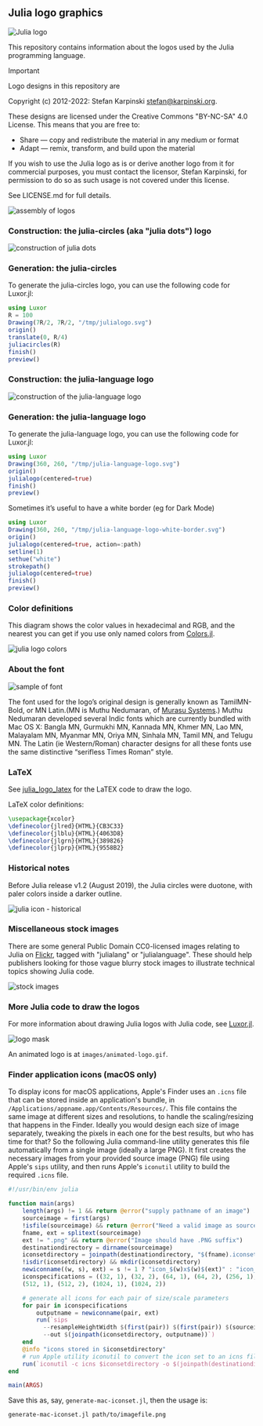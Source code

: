 ## Julia logo graphics

![Julia logo](images/julia-language-logo-white-border.svg)

This repository contains information about the logos used by the Julia programming language.

>[!IMPORTANT]
>Logo designs in this repository are 
>
>Copyright (c) 2012-2022: Stefan Karpinski <stefan@karpinski.org>. 
>
>These designs are licensed under the Creative Commons "BY-NC-SA" 4.0 License. This means that you are free to:
>- Share — copy and redistribute the material in any medium or format
>- Adapt — remix, transform, and build upon the material
>
>If you wish to use the Julia logo as is or derive another logo from it for commercial purposes, you must contact the licensor, Stefan Karpinski, for permission to do so as such usage is not covered under this license.
>
>See LICENSE.md for full details.

![assembly of logos](images/logos-assemble.png)

### Construction: the julia-circles (aka "julia dots") logo

![construction of julia dots](images/julialogo-construction.svg)

### Generation: the julia-circles

To generate the julia-circles logo, you can use the following code for Luxor.jl:

```julia
using Luxor
R = 100
Drawing(7R/2, 7R/2, "/tmp/julialogo.svg")
origin()
translate(0, R/4)
juliacircles(R)
finish()
preview()
```

### Construction: the julia-language logo

![construction of the julia-language logo](images/julialanguagelogo-construction.svg)

### Generation: the julia-language logo

To generate the julia-language logo, you can use the following code for Luxor.jl:

```julia
using Luxor
Drawing(360, 260, "/tmp/julia-language-logo.svg")
origin()
julialogo(centered=true)
finish()
preview()
```

Sometimes it’s useful to have a white border (eg for Dark Mode)

```julia
using Luxor
Drawing(360, 260, "/tmp/julia-language-logo-white-border.svg")
origin()
julialogo(centered=true, action=:path)
setline(1)
sethue("white")
strokepath()
julialogo(centered=true)
finish()
preview()
```

### Color definitions

This diagram shows the color values in hexadecimal and RGB, and the nearest you can get if you use only named colors from [Colors.jl](https://github.com/JuliaGraphics/Colors.jl).

![julia logo colors](images/julia-colors.svg)

### About the font

![sample of font](images/fontsample.png)

The font used for the logo’s original design is generally known as TamilMN-Bold, or MN Latin.(MN is Muthu Nedumaran, of [Murasu Systems](http://murasu.com).) Muthu Nedumaran developed several Indic fonts which are currently bundled with Mac OS X: Bangla MN, Gurmukhi MN, Kannada MN, Khmer MN, Lao MN, Malayalam MN, Myanmar MN, Oriya MN, Sinhala MN, Tamil MN, and Telugu MN.
The Latin (ie Western/Roman) character designs for all these fonts use the same distinctive “serifless Times Roman” style.

### LaTeX

See [julia_logo_latex](https://github.com/vancleve/julia_logo_latex) for the LaTEX code to draw the logo.

LaTeX color definitions:

```latex
\usepackage{xcolor}
\definecolor{jlred}{HTML}{CB3C33}
\definecolor{jlblu}{HTML}{4063D8}
\definecolor{jlgrn}{HTML}{389826}
\definecolor{jlprp}{HTML}{9558B2}
```

### Historical notes

Before Julia release v1.2 (August 2019), the Julia circles were duotone, with paler colors inside a darker outline.

![julia icon - historical](images/julia-icons-history.png)

### Miscellaneous stock images

There are some general Public Domain CC0-licensed images relating to Julia on [Flickr](https://www.flickr.com/search/?text=julialanguage), tagged with "julialang" or "julialanguage". These should help publishers looking for those vague blurry stock images to illustrate technical topics showing Julia code.

![stock images](images/stock-images.png)

### More Julia code to draw the logos

For more information about drawing Julia logos with Julia code, see [Luxor.jl](https://github.com/JuliaGraphics/Luxor.jl).

![logo mask](images/julia-logo-mask.png)

An animated logo is at `images/animated-logo.gif`.

### Finder application icons (macOS only)

To display icons for macOS applications, Apple's Finder uses an `.icns` file that can be stored inside an application's bundle, in `/Applications/appname.app/Contents/Resources/`. This file contains the same image at different sizes and resolutions, to handle the scaling/resizing that happens in the Finder. Ideally you would design each size of image separately, tweaking the pixels in each one for the best results, but who has time for that? So the following Julia command-line utility generates this file automatically from a single image (ideally a large PNG). It first creates the necessary images from your provided source image (PNG) file using Apple's `sips` utility, and then runs Apple's `iconutil` utility to build the required `.icns` file.

```julia
#!/usr/bin/env julia

function main(args)
    length(args) != 1 && return @error("supply pathname of an image")
    sourceimage = first(args)
    !isfile(sourceimage) && return @error("Need a valid image as source material")
    fname, ext = splitext(sourceimage)
    ext != ".png" && return @error("Image should have .PNG suffix")
    destinationdirectory = dirname(sourceimage)
    iconsetdirectory = joinpath(destinationdirectory, "$(fname).iconset")
    !isdir(iconsetdirectory) && mkdir(iconsetdirectory)
    newiconname((w, s), ext) = s != 1 ? "icon_$(w)x$(w)$(ext)" : "icon_$(w÷2)x$(w÷2)@2x$(ext)"
    iconspecifications = ((32, 1), (32, 2), (64, 1), (64, 2), (256, 1), (256, 2),
    (512, 1), (512, 2), (1024, 1), (1024, 2))

    # generate all icons for each pair of size/scale parameters
    for pair in iconspecifications
        outputname = newiconname(pair, ext)
        run(`sips
          --resampleHeightWidth $(first(pair)) $(first(pair)) $(sourceimage)
          --out $(joinpath(iconsetdirectory, outputname))`)
    end
    @info "icons stored in $iconsetdirectory"
    # run Apple utility iconutil to convert the icon set to an icns file
    run(`iconutil -c icns $iconsetdirectory -o $(joinpath(destinationdirectory, fname)).icns`)
end

main(ARGS)
```

Save this as, say, `generate-mac-iconset.jl`, then the usage is:

```
generate-mac-iconset.jl path/to/imagefile.png
```
